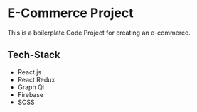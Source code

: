 # E-Commerce Project

This is a boilerplate Code Project for creating an e-commerce.

## Tech-Stack

- React.js 
- React Redux
- Graph Ql
- Firebase
- SCSS


